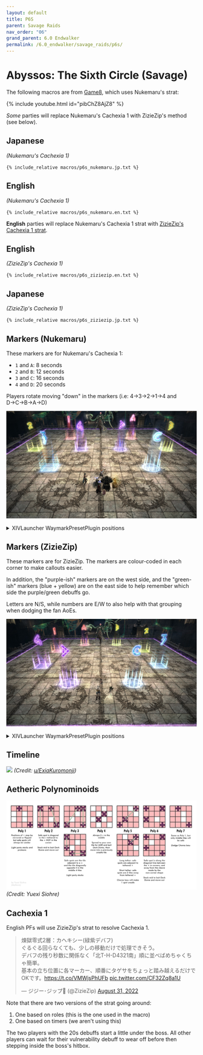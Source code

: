 ```yaml
---
layout: default
title: P6S
parent: Savage Raids
nav_order: "06"
grand_parent: 6.0 Endwalker
permalink: /6.0_endwalker/savage_raids/p6s/
---
```


# Abyssos: The Sixth Circle (Savage)

The following macros are from [Game8](https://game8.jp/ff14/479307), which uses Nukemaru's strat:

{% include youtube.html id="pibChZ8AjZ8" %}

*Some* parties will replace Nukemaru's Cachexia 1 with ZizieZip's method (see below).

## Japanese

*(Nukemaru's Cachexia 1)*
```
{% include_relative macros/p6s_nukemaru.jp.txt %}
```

## English

*(Nukemaru's Cachexia 1)*
```
{% include_relative macros/p6s_nukemaru.en.txt %}
```

**English** parties will replace Nukemaru's Cachexia 1 strat with [ZizieZip's Cachexia 1 strat](https://twitter.com/ZizieZip/status/1564991162775060480).


## English

*(ZizieZip's Cachexia 1)*
```
{% include_relative macros/p6s_ziziezip.en.txt %}
```

## Japanese

*(ZizieZip's Cachexia 1)*
```
{% include_relative macros/p6s_ziziezip.jp.txt %}
```

## Markers (Nukemaru)

These markers are for Nukemaru's Cachexia 1:

- `1` and `A`: 8 seconds
- `2` and `B`: 12 seconds
- `3` and `C`: 16 seconds
- `4` and `D`: 20 seconds

Players rotate moving "down" in the markers (i.e: 4→3→2→1→4 and D→C→B→A→D)

![](images/markers_nukemaru.jpg)
<details markdown=block>
<summary>XIVLauncher WaymarkPresetPlugin positions</summary>

```json
{"Name":"P6S (Nukemaru)","MapID":881,"A":{"X":108.7,"Y":0.0,"Z":91.3,"ID":0,"Active":true},"B":{"X":115.0,"Y":0.0,"Z":100.0,"ID":1,"Active":true},"C":{"X":108.7,"Y":0.0,"Z":108.7,"ID":2,"Active":true},"D":{"X":104.5,"Y":0.0,"Z":100.0,"ID":3,"Active":true},"One":{"X":91.3,"Y":0.0,"Z":91.3,"ID":4,"Active":true},"Two":{"X":85.0,"Y":0.0,"Z":100.0,"ID":5,"Active":true},"Three":{"X":91.3,"Y":0.0,"Z":108.7,"ID":6,"Active":true},"Four":{"X":95.5,"Y":0.0,"Z":100.0,"ID":7,"Active":true}}
```

</details>

## Markers (ZizieZip)

These markers are for ZizieZip. The markers are colour-coded in each corner to make callouts easier.

In addition, the "purple-ish" markers are on the west side, and the "green-ish" markers (blue + yellow) are on the east side to help remember which side the purple/green debuffs go.

Letters are N/S, while numbers are E/W to also help with that grouping when dodging the fan AoEs.

![](images/markers_ziziezip.jpg)
<details markdown=block>
<summary>XIVLauncher WaymarkPresetPlugin positions</summary>

```json
{"Name":"P6S (ZizieZip)","MapID":881,"A":{"X":95.0,"Y":0.0,"Z":88.333,"ID":0,"Active":true},"B":{"X":105.0,"Y":0.0,"Z":88.333,"ID":1,"Active":true},"C":{"X":105.0,"Y":0.0,"Z":111.666,"ID":2,"Active":true},"D":{"X":95.0,"Y":0.0,"Z":111.666,"ID":3,"Active":true},"One":{"X":88.333,"Y":0.0,"Z":95.0,"ID":4,"Active":true},"Two":{"X":111.666,"Y":0.0,"Z":95.0,"ID":5,"Active":true},"Three":{"X":111.666,"Y":0.0,"Z":105.0,"ID":6,"Active":true},"Four":{"X":88.333,"Y":0.0,"Z":105.0,"ID":7,"Active":true}}
```

</details>

## Timeline
![](https://preview.redd.it/8x9fj1dkn9m91.png?width=1725&format=png&auto=webp&s=a31c4670ce294596a5c19307835088361ce47048)
*(Credit: [u/ExiaKuromonji](https://www.reddit.com/r/ffxiv/comments/x49kry/p6s_timeline/))*

## Aetheric Polynominoids

![](images/polynominoids.jpg)
*(Credit: Yuexi Siohre)*

## Cachexia 1

English PFs will use ZizieZip's strat to resolve Cachexia 1.

<blockquote class="twitter-tweet"><p lang="ja" dir="ltr">煉獄零式2層：カヘキシー(緑紫デバフ)<br>ぐるぐる回らなくても、少しの移動だけで処理できそう。<br>デバフの残り秒数に関係なく「北T-H-D4321南」順に並べばめちゃくちゃ簡単。<br>基本の立ち位置に各マーカー、順番にタゲサをちょっと踏み越えるだけでOKです。<a href="https://t.co/VMWjsPhUFb">https://t.co/VMWjsPhUFb</a> <a href="https://t.co/CF32Zq8a1U">pic.twitter.com/CF32Zq8a1U</a></p>&mdash; ジジー･ジップ🐥 (@ZizieZip) <a href="https://twitter.com/ZizieZip/status/1564991162775060480?ref_src=twsrc%5Etfw">August 31, 2022</a></blockquote> <script async src="https://platform.twitter.com/widgets.js" charset="utf-8"></script>

Note that there are two versions of the strat going around:

1. One based on roles (this is the one used in the macro)
2. One based on timers (we aren't using this)

The two players with the 20s debuffs start a little under the boss. All other players can wait for their vulnerability debuff to wear off before then stepping inside the boss's hitbox.
